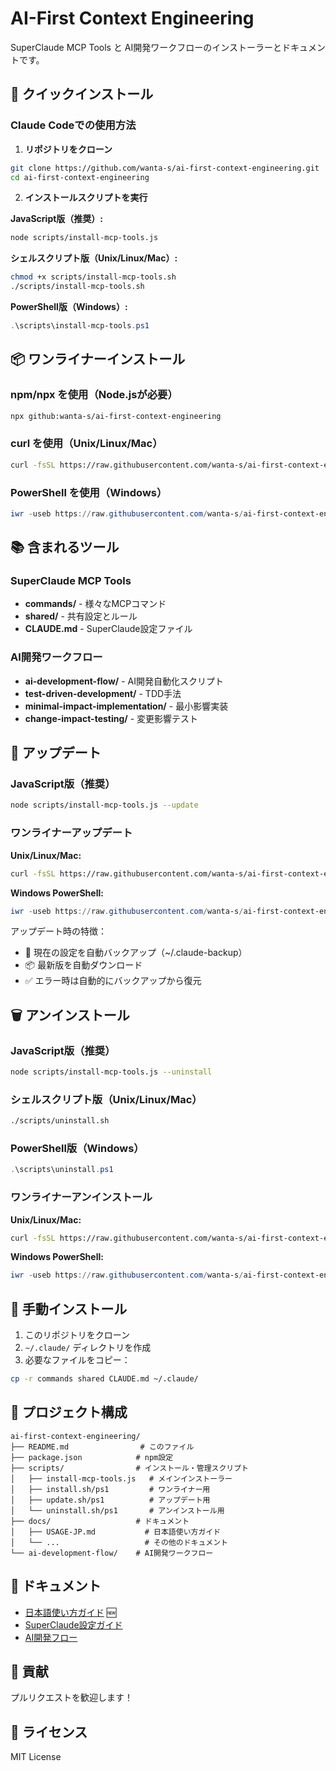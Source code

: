 # AI-First Context Engineering

SuperClaude MCP Tools と AI開発ワークフローのインストーラーとドキュメントです。

## 🚀 クイックインストール

### Claude Codeでの使用方法

1. **リポジトリをクローン**
```bash
git clone https://github.com/wanta-s/ai-first-context-engineering.git
cd ai-first-context-engineering
```

2. **インストールスクリプトを実行**

**JavaScript版（推奨）:**
```bash
node scripts/install-mcp-tools.js
```

**シェルスクリプト版（Unix/Linux/Mac）:**
```bash
chmod +x scripts/install-mcp-tools.sh
./scripts/install-mcp-tools.sh
```

**PowerShell版（Windows）:**
```powershell
.\scripts\install-mcp-tools.ps1
```

## 📦 ワンライナーインストール

### npm/npx を使用（Node.jsが必要）
```bash
npx github:wanta-s/ai-first-context-engineering
```

### curl を使用（Unix/Linux/Mac）
```bash
curl -fsSL https://raw.githubusercontent.com/wanta-s/ai-first-context-engineering/main/scripts/install.sh | bash
```

### PowerShell を使用（Windows）
```powershell
iwr -useb https://raw.githubusercontent.com/wanta-s/ai-first-context-engineering/main/scripts/install.ps1 | iex
```

## 📚 含まれるツール

### SuperClaude MCP Tools
- **commands/** - 様々なMCPコマンド
- **shared/** - 共有設定とルール
- **CLAUDE.md** - SuperClaude設定ファイル

### AI開発ワークフロー
- **ai-development-flow/** - AI開発自動化スクリプト
- **test-driven-development/** - TDD手法
- **minimal-impact-implementation/** - 最小影響実装
- **change-impact-testing/** - 変更影響テスト

## 🔄 アップデート

### JavaScript版（推奨）
```bash
node scripts/install-mcp-tools.js --update
```

### ワンライナーアップデート

**Unix/Linux/Mac:**
```bash
curl -fsSL https://raw.githubusercontent.com/wanta-s/ai-first-context-engineering/main/scripts/update.sh | bash
```

**Windows PowerShell:**
```powershell
iwr -useb https://raw.githubusercontent.com/wanta-s/ai-first-context-engineering/main/scripts/update.ps1 | iex
```

アップデート時の特徴：
- 🔐 現在の設定を自動バックアップ（~/.claude-backup）
- 📦 最新版を自動ダウンロード
- ✅ エラー時は自動的にバックアップから復元

## 🗑️ アンインストール

### JavaScript版（推奨）
```bash
node scripts/install-mcp-tools.js --uninstall
```

### シェルスクリプト版（Unix/Linux/Mac）
```bash
./scripts/uninstall.sh
```

### PowerShell版（Windows）
```powershell
.\scripts\uninstall.ps1
```

### ワンライナーアンインストール

**Unix/Linux/Mac:**
```bash
curl -fsSL https://raw.githubusercontent.com/wanta-s/ai-first-context-engineering/main/scripts/uninstall.sh | bash
```

**Windows PowerShell:**
```powershell
iwr -useb https://raw.githubusercontent.com/wanta-s/ai-first-context-engineering/main/scripts/uninstall.ps1 | iex
```

## 🔧 手動インストール

1. このリポジトリをクローン
2. `~/.claude/` ディレクトリを作成
3. 必要なファイルをコピー：
```bash
cp -r commands shared CLAUDE.md ~/.claude/
```

## 📁 プロジェクト構成

```
ai-first-context-engineering/
├── README.md                # このファイル
├── package.json            # npm設定
├── scripts/                # インストール・管理スクリプト
│   ├── install-mcp-tools.js   # メインインストーラー
│   ├── install.sh/ps1         # ワンライナー用
│   ├── update.sh/ps1          # アップデート用
│   └── uninstall.sh/ps1       # アンインストール用
├── docs/                   # ドキュメント
│   ├── USAGE-JP.md           # 日本語使い方ガイド
│   └── ...                   # その他のドキュメント
└── ai-development-flow/    # AI開発ワークフロー
```

## 📖 ドキュメント

- [日本語使い方ガイド](./docs/USAGE-JP.md) 🆕
- [SuperClaude設定ガイド](./CLAUDE.md)
- [AI開発フロー](./ai-development-flow/)

## 🤝 貢献

プルリクエストを歓迎します！

## 📄 ライセンス

MIT License